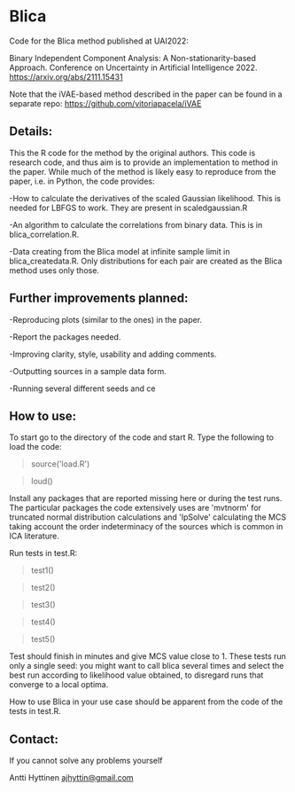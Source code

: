 # Blica
Code for the Blica method published at UAI2022:

Binary Independent Component Analysis: A Non-stationarity-based Approach. Conference on Uncertainty in Artificial Intelligence 2022.
https://arxiv.org/abs/2111.15431

Note that the iVAE-based method described in the paper can be found in a 
separate repo: 
https://github.com/vitoriapacela/iVAE

Details:
--------

This the R code for the method by the original authors. This code is research code, and thus aim is to provide an implementation to 
method in the paper. While much of the method is likely easy to reproduce from the paper, i.e. in Python, the code provides:

-How to calculate the derivatives of the scaled Gaussian likelihood. This is needed for LBFGS to work. They are present in scaledgaussian.R

-An algorithm to calculate the correlations from binary data. This is in blica_correlation.R.

-Data creating from the Blica model at infinite sample limit in blica_createdata.R. Only distributions for each pair are created as the Blica
method uses only those.

Further improvements planned: 
-----------------------------

-Reproducing plots (similar to the ones) in the paper.

-Report the packages needed.

-Improving clarity, style, usability and adding comments.

-Outputting sources in a sample data form.

-Running several different seeds and ce

How to use:
-----------

To start go to the directory of the code and start R. Type the following to load the code:

> source('load.R')

> loud()

Install any packages that are reported missing here or during the test runs. The particular packages the code extensively uses are 'mvtnorm' for truncated normal distribution calculations and 'lpSolve' calculating the MCS taking account the order indeterminacy of the sources which is common in ICA literature.

Run tests in test.R:

> test1()

> test2()

> test3()

> test4()

> test5()

Test should finish in minutes and give MCS value close to 1. These tests run only a single seed: you might want to call blica several times and select the best run according to likelihood value obtained, to disregard runs that converge to a local optima.

How to use Blica in your use case should be apparent from the code of the tests in test.R.

Contact:
--------

If you cannot solve any problems yourself 

Antti Hyttinen
ajhyttin@gmail.com



